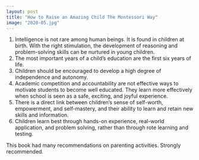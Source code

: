 ```yaml
---
layout: post
title: "How to Raise an Amazing Child The Montessori Way"
image: "2020-05.jpg"
---
```


1. Intelligence is not rare among human beings. It is found in children at birth. With the right stimulation, the development of reasoning and problem-solving skills can be nurtured in young children.
2. The most important years of a child’s education are the first six years of life.
3. Children should be encouraged to develop a high degree of independence and autonomy.
4. Academic competition and accountability are not effective ways to motivate students to become well educated. They learn more effectively when school is seen as a safe, exciting, and joyful experience.
5.  There is a direct link between children’s sense of self-worth, empowerment, and self-mastery, and their ability to learn and retain new skills and information.
6. Children learn best through hands-on experience, real-world application, and problem solving, rather than through rote learning and testing.

This book had many recommendations on parenting activities. Strongly recommended.